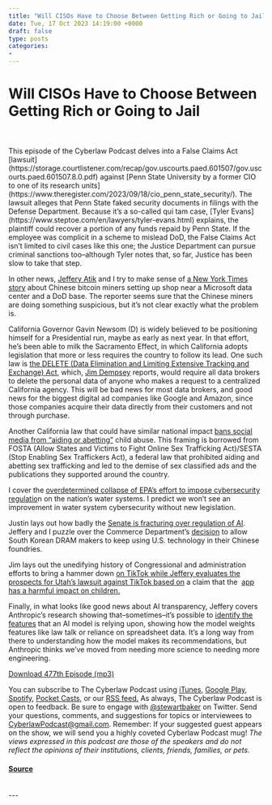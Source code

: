 ```yaml
---
title: "Will CISOs Have to Choose Between Getting Rich or Going to Jail"
date: Tue, 17 Oct 2023 14:19:00 +0000
draft: false
type: posts
categories: 
- 
---
```

# Will CISOs Have to Choose Between Getting Rich or Going to Jail

<br/>

<br/>
This episode of the Cyberlaw Podcast delves into a False Claims Act [lawsuit](https://storage.courtlistener.com/recap/gov.uscourts.paed.601507/gov.uscourts.paed.601507.8.0.pdf) against [Penn State University by a former CIO to one of its research units](https://www.theregister.com/2023/09/18/cio_penn_state_security/). The lawsuit alleges that Penn State faked security documents in filings with the Defense Department. Because it’s a so-called qui tam case, [Tyler Evans](https://www.steptoe.com/en/lawyers/tyler-evans.html) explains, the plaintiff could recover a portion of any funds repaid by Penn State. If the employee was complicit in a scheme to mislead DoD, the False Claims Act isn’t limited to civil cases like this one; the Justice Department can pursue criminal sanctions too–although Tyler notes that, so far, Justice has been slow to take that step.

In other news, [Jeffery Atik](https://www.lls.edu/faculty/facultylista-b/jefferyatik/) and I try to make sense of [a New York Times story](https://www.nytimes.com/2023/10/13/us/bitcoin-mines-china-united-states.html) about Chinese bitcoin miners setting up shop near a Microsoft data center and a DoD base. The reporter seems sure that the Chinese miners are doing something suspicious, but it’s not clear exactly what the problem is.

California Governor Gavin Newsom (D) is widely believed to be positioning himself for a Presidential run, maybe as early as next year. In that effort, he’s been able to milk the Sacramento Effect, in which California adopts legislation that more or less requires the country to follow its lead. One such law is [the DELETE (Data Elimination and Limiting Extensive Tracking and Exchange) Act](https://www.latimes.com/california/story/2023-10-10/newsom-bill-delete-online-personal-data?utm_source=pocket_reader), which, [Jim Dempsey](https://cyber.fsi.stanford.edu/people/james-x-dempsey) reports, would require all data brokers to delete the personal data of anyone who makes a request to a centralized California agency. This will be bad news for most data brokers, and good news for the biggest digital ad companies like Google and Amazon, since those companies acquire their data directly from their customers and not through purchase. 

Another California law that could have similar national impact [bans social media from “aiding or abetting”](https://www.theverge.com/2023/10/9/23909903/california-ab1394-child-abuse-social-media-regulation-signed-governor) child abuse. This framing is borrowed from FOSTA (Allow States and Victims to Fight Online Sex Trafficking Act)/SESTA (Stop Enabling Sex Traffickers Act), a federal law that prohibited aiding and abetting sex trafficking and led to the demise of sex classified ads and the publications they supported around the country. 

I cover the [overdetermined collapse of EPA’s effort to impose cybersecurity regulatio](https://therecord.media/epa-says-litigation-from-republicans-and-water-companies-forced-withdrawal-of-cyber-memo)n on the nation’s water systems. I predict we won’t see an improvement in water system cybersecurity without new legislation.

Justin lays out how badly the [Senate is fracturing over regulation of AI](https://www.politico.com/news/2023/09/13/schumer-senate-ai-policy-00115794). Jeffery and I puzzle over the Commerce Department’s [decision](https://www.reuters.com/technology/samsung-sk-hynix-wont-need-approvals-supply-us-chip-gear-china-yonhap-2023-10-09/?utm_source=pocket_reader) to allow South Korean DRAM makers to keep using U.S. technology in their Chinese foundries. 

Jim lays out the unedifying history of Congressional and administration efforts to bring a hammer down [on TikTok while Jeffery evaluates the prospects for Utah’s lawsuit against TikTok based on](https://www.politico.com/news/2023/10/09/what-happened-to-the-tiktok-ban-00120434?utm_source=pocket_reader) a claim that the  [app has a harmful impact on children.](https://www.reuters.com/legal/utah-sues-tiktok-over-impact-app-children-2023-10-10/?utm_source=pocket_reader) 

Finally, in what looks like good news about AI transparency, Jeffery covers Anthropic’s research showing that–sometimes–it’s possible to [identify the features](https://www.anthropic.com/index/decomposing-language-models-into-understandable-components?utm_source=pocket_saves) that an AI model is relying upon, showing how the model weights features like law talk or reliance on spreadsheet data. It’s a long way from there to understanding how the model makes its recommendations, but Anthropic thinks we’ve moved from needing more science to needing more engineering. 

[Download 477th Episode (mp3)](https://www.steptoe.com/podcasts/TheCyberlawPodcast-477.mp3)

You can subscribe to The Cyberlaw Podcast using [iTunes](https://itunes.apple.com/us/podcast/steptoe-cyberlaw-podcast/id830593115?mt=2), [Google Play](https://play.google.com/music/listen#/ps/Ikx2d2ncjvw6zuoq3zh4qp2i7qu), [Spotify](https://open.spotify.com/show/3Co2wdTUaZr4Xqnlxs4soG), [Pocket Casts](http://pcasts.in/steptoe), or our [RSS feed.](http://www.steptoe.com/feed-Cyberlaw.rss) As always, The Cyberlaw Podcast is open to feedback. Be sure to engage with [@stewartbaker](https://twitter.com/stewartbaker) on Twitter. Send your questions, comments, and suggestions for topics or interviewees to [CyberlawPodcast@gmail.com](mailto:CyberlawPodcast@gmail.com). Remember: If your suggested guest appears on the show, we will send you a highly coveted Cyberlaw Podcast mug! _The views expressed in this podcast are those of the speakers and do not reflect the opinions of their institutions, clients, friends, families, or pets._

#### [Source](https://sites.libsyn.com/52286/will-cisos-have-to-choose-between-getting-rich-or-going-to-jail)

<br/>
---
